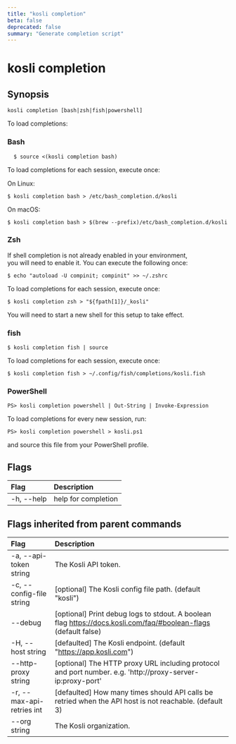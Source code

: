 ```yaml
---
title: "kosli completion"
beta: false
deprecated: false
summary: "Generate completion script"
---
```


# kosli completion

## Synopsis

```shell
kosli completion [bash|zsh|fish|powershell]
```

To load completions:

  ### Bash

```
  $ source <(kosli completion bash)
```
  To load completions for each session, execute once:  

  On Linux:
  ```
  $ kosli completion bash > /etc/bash_completion.d/kosli
  ``` 
  On macOS:
  ```
  $ kosli completion bash > $(brew --prefix)/etc/bash_completion.d/kosli
  ```
  ### Zsh

  If shell completion is not already enabled in your environment,  
you will need to enable it.  You can execute the following once:
  ```
  $ echo "autoload -U compinit; compinit" >> ~/.zshrc
  ```
  To load completions for each session, execute once:
  ```
  $ kosli completion zsh > "${fpath[1]}/_kosli"
  ```
  You will need to start a new shell for this setup to take effect.

  ### fish
  ```
  $ kosli completion fish | source
  ```
  To load completions for each session, execute once:
  ``` 
  $ kosli completion fish > ~/.config/fish/completions/kosli.fish
  ```
  ### PowerShell
  ```
  PS> kosli completion powershell | Out-String | Invoke-Expression
  ```
 To load completions for every new session, run:
 ```
 PS> kosli completion powershell > kosli.ps1
 ``` 
 and source this file from your PowerShell profile.


## Flags
| Flag | Description |
| :--- | :--- |
|    -h, --help  |  help for completion  |


## Flags inherited from parent commands
| Flag | Description |
| :--- | :--- |
|    -a, --api-token string  |  The Kosli API token.  |
|    -c, --config-file string  |  [optional] The Kosli config file path. (default "kosli")  |
|        --debug  |  [optional] Print debug logs to stdout. A boolean flag https://docs.kosli.com/faq/#boolean-flags (default false)  |
|    -H, --host string  |  [defaulted] The Kosli endpoint. (default "https://app.kosli.com")  |
|        --http-proxy string  |  [optional] The HTTP proxy URL including protocol and port number. e.g. 'http://proxy-server-ip:proxy-port'  |
|    -r, --max-api-retries int  |  [defaulted] How many times should API calls be retried when the API host is not reachable. (default 3)  |
|        --org string  |  The Kosli organization.  |


